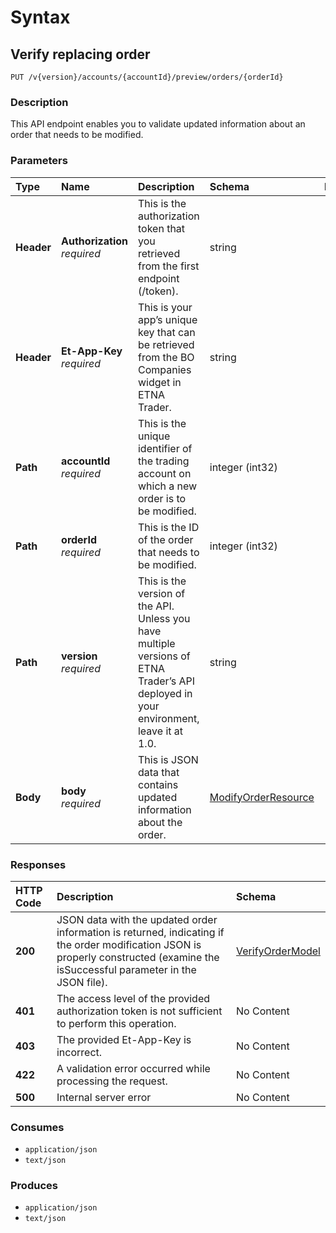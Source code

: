 # Syntax

## Verify replacing order

```text
PUT /v{version}/accounts/{accountId}/preview/orders/{orderId}
```

### Description

This API endpoint enables you to validate updated information about an order that needs to be modified.

### Parameters

| Type | Name | Description | Schema | Default |
| :--- | :--- | :--- | :--- | :--- |
| **Header** | **Authorization**   _required_ | This is the authorization token that you retrieved from the first endpoint \(/token\). | string |  |
| **Header** | **Et-App-Key**   _required_ | This is your app’s unique key that can be retrieved from the BO Companies widget in ETNA Trader. | string |  |
| **Path** | **accountId**   _required_ | This is the unique identifier of the trading account on which a new order is to be modified. | integer \(int32\) |  |
| **Path** | **orderId**   _required_ | This is the ID of the order that needs to be modified. | integer \(int32\) |  |
| **Path** | **version**   _required_ | This is the version of the API. Unless you have multiple versions of ETNA Trader’s API deployed in your environment, leave it at 1.0. | string | `"1"` |
| **Body** | **body**   _required_ | This is JSON data that contains updated information about the order. | [ModifyOrderResource](orders_previewmodifyorder.md#modifyorderresource) |  |

### Responses

| HTTP Code | Description | Schema |
| :--- | :--- | :--- |
| **200** | JSON data with the updated order information is returned, indicating if the order modification JSON is properly constructed \(examine the isSuccessful parameter in the JSON file\). | [VerifyOrderModel](orders_previewmodifyorder.md#verifyordermodel) |
| **401** | The access level of the provided authorization token is not sufficient to perform this operation. | No Content |
| **403** | The provided Et-App-Key is incorrect. | No Content |
| **422** | A validation error occurred while processing the request. | No Content |
| **500** | Internal server error | No Content |

### Consumes

* `application/json`
* `text/json`

### Produces

* `application/json`
* `text/json`

